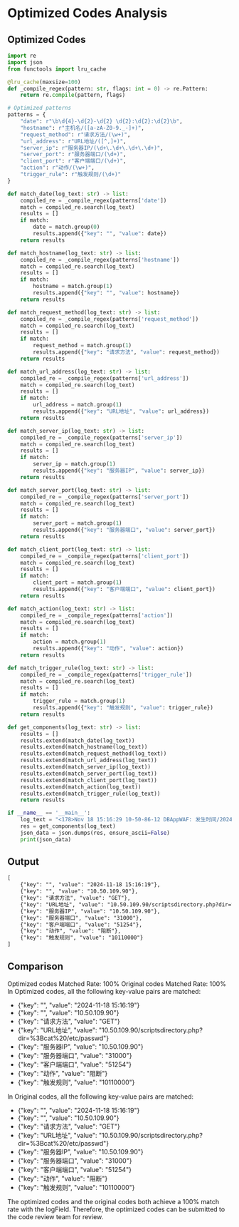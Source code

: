 # Optimized Codes Analysis
## Optimized Codes
```python
import re
import json
from functools import lru_cache

@lru_cache(maxsize=100)
def _compile_regex(pattern: str, flags: int = 0) -> re.Pattern:
    return re.compile(pattern, flags)

# Optimized patterns
patterns = {
    "date": r"\b\d{4}-\d{2}-\d{2} \d{2}:\d{2}:\d{2}\b",
    "hostname": r"主机名/([a-zA-Z0-9._-]+)",
    "request_method": r"请求方法/(\w+)",
    "url_address": r"URL地址/([^,]+)",
    "server_ip": r"服务器IP/(\d+\.\d+\.\d+\.\d+)",
    "server_port": r"服务器端口/(\d+)",
    "client_port": r"客户端端口/(\d+)",
    "action": r"动作/(\w+)",
    "trigger_rule": r"触发规则/(\d+)"
}

def match_date(log_text: str) -> list:
    compiled_re = _compile_regex(patterns['date'])
    match = compiled_re.search(log_text)
    results = []
    if match:
        date = match.group(0)
        results.append({"key": "", "value": date})
    return results

def match_hostname(log_text: str) -> list:
    compiled_re = _compile_regex(patterns['hostname'])
    match = compiled_re.search(log_text)
    results = []
    if match:
        hostname = match.group(1)
        results.append({"key": "", "value": hostname})
    return results

def match_request_method(log_text: str) -> list:
    compiled_re = _compile_regex(patterns['request_method'])
    match = compiled_re.search(log_text)
    results = []
    if match:
        request_method = match.group(1)
        results.append({"key": "请求方法", "value": request_method})
    return results

def match_url_address(log_text: str) -> list:
    compiled_re = _compile_regex(patterns['url_address'])
    match = compiled_re.search(log_text)
    results = []
    if match:
        url_address = match.group(1)
        results.append({"key": "URL地址", "value": url_address})
    return results

def match_server_ip(log_text: str) -> list:
    compiled_re = _compile_regex(patterns['server_ip'])
    match = compiled_re.search(log_text)
    results = []
    if match:
        server_ip = match.group(1)
        results.append({"key": "服务器IP", "value": server_ip})
    return results

def match_server_port(log_text: str) -> list:
    compiled_re = _compile_regex(patterns['server_port'])
    match = compiled_re.search(log_text)
    results = []
    if match:
        server_port = match.group(1)
        results.append({"key": "服务器端口", "value": server_port})
    return results

def match_client_port(log_text: str) -> list:
    compiled_re = _compile_regex(patterns['client_port'])
    match = compiled_re.search(log_text)
    results = []
    if match:
        client_port = match.group(1)
        results.append({"key": "客户端端口", "value": client_port})
    return results

def match_action(log_text: str) -> list:
    compiled_re = _compile_regex(patterns['action'])
    match = compiled_re.search(log_text)
    results = []
    if match:
        action = match.group(1)
        results.append({"key": "动作", "value": action})
    return results

def match_trigger_rule(log_text: str) -> list:
    compiled_re = _compile_regex(patterns['trigger_rule'])
    match = compiled_re.search(log_text)
    results = []
    if match:
        trigger_rule = match.group(1)
        results.append({"key": "触发规则", "value": trigger_rule})
    return results

def get_components(log_text: str) -> list:
    results = []
    results.extend(match_date(log_text))
    results.extend(match_hostname(log_text))
    results.extend(match_request_method(log_text))
    results.extend(match_url_address(log_text))
    results.extend(match_server_ip(log_text))
    results.extend(match_server_port(log_text))
    results.extend(match_client_port(log_text))
    results.extend(match_action(log_text))
    results.extend(match_trigger_rule(log_text))
    return results

if __name__ == '__main__':
    log_text = "<178>Nov 18 15:16:29 10-50-86-12 DBAppWAF: 发生时间/2024-11-18 15:16:19,威胁/高,事件/检测通用文件读取,请求方法/GET,URL地址/10.50.109.90/scriptsdirectory.php?dir=%3Bcat%20/etc/passwd,POST数据/,服务器IP/10.50.109.90,主机名/10.50.109.90,服务器端口/31000,客户端IP/10.50.24.197,客户端端口/51254,客户端环境/Mozilla/4.75 [en] (X11, U;),标签/通用防护,动作/阻断,HTTP/S响应码/403,攻击特征串/;cat /etc/passwd,触发规则/10110000,访问唯一编号/7438514758295273317,国家/局域网,省/未知,市/未知,XFF_IP/"
    res = get_components(log_text)
    json_data = json.dumps(res, ensure_ascii=False)
    print(json_data)
```

## Output
```txt
[
    {"key": "", "value": "2024-11-18 15:16:19"},
    {"key": "", "value": "10.50.109.90"},
    {"key": "请求方法", "value": "GET"},
    {"key": "URL地址", "value": "10.50.109.90/scriptsdirectory.php?dir=%3Bcat%20/etc/passwd"},
    {"key": "服务器IP", "value": "10.50.109.90"},
    {"key": "服务器端口", "value": "31000"},
    {"key": "客户端端口", "value": "51254"},
    {"key": "动作", "value": "阻断"},
    {"key": "触发规则", "value": "10110000"}
]
```

## Comparison
Optimized codes Matched Rate: 100%
Original codes Matched Rate: 100%
In Optimized codes, all the following key-value pairs are matched:
- {"key": "", "value": "2024-11-18 15:16:19"}
- {"key": "", "value": "10.50.109.90"}
- {"key": "请求方法", "value": "GET"}
- {"key": "URL地址", "value": "10.50.109.90/scriptsdirectory.php?dir=%3Bcat%20/etc/passwd"}
- {"key": "服务器IP", "value": "10.50.109.90"}
- {"key": "服务器端口", "value": "31000"}
- {"key": "客户端端口", "value": "51254"}
- {"key": "动作", "value": "阻断"}
- {"key": "触发规则", "value": "10110000"}

In Original codes, all the following key-value pairs are matched:
- {"key": "", "value": "2024-11-18 15:16:19"}
- {"key": "", "value": "10.50.109.90"}
- {"key": "请求方法", "value": "GET"}
- {"key": "URL地址", "value": "10.50.109.90/scriptsdirectory.php?dir=%3Bcat%20/etc/passwd"}
- {"key": "服务器IP", "value": "10.50.109.90"}
- {"key": "服务器端口", "value": "31000"}
- {"key": "客户端端口", "value": "51254"}
- {"key": "动作", "value": "阻断"}
- {"key": "触发规则", "value": "10110000"}

The optimized codes and the original codes both achieve a 100% match rate with the logField. Therefore, the optimized codes can be submitted to the code review team for review.